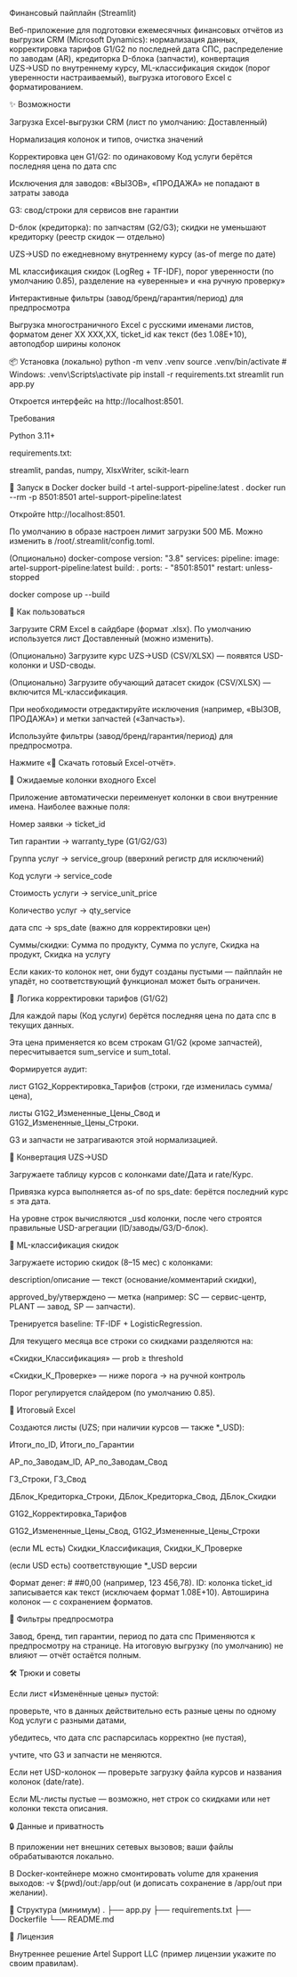 Финансовый пайплайн (Streamlit)

Веб-приложение для подготовки ежемесячных финансовых отчётов из выгрузки CRM (Microsoft Dynamics):
нормализация данных, корректировка тарифов G1/G2 по последней дата СПС, распределение по заводам (AR), кредиторка D-блока (запчасти), конвертация UZS→USD по внутреннему курсу, ML-классификация скидок (порог уверенности настраиваемый), выгрузка итогового Excel с форматированием.

✨ Возможности

Загрузка Excel-выгрузки CRM (лист по умолчанию: Доставленный)

Нормализация колонок и типов, очистка значений

Корректировка цен G1/G2: по одинаковому Код услуги берётся последняя цена по дата спс

Исключения для заводов: «ВЫЗОВ», «ПРОДАЖА» не попадают в затраты завода

G3: свод/строки для сервисов вне гарантии

D-блок (кредиторка): по запчастям (G2/G3); скидки не уменьшают кредиторку (реестр скидок — отдельно)

UZS→USD по ежедневному внутреннему курсу (as-of merge по дате)

ML классификация скидок (LogReg + TF-IDF), порог уверенности (по умолчанию 0.85), разделение на «уверенные» и «на ручную проверку»

Интерактивные фильтры (завод/бренд/гарантия/период) для предпросмотра

Выгрузка многостраничного Excel с русскими именами листов, форматом денег XX XXX,XX, ticket_id как текст (без 1.08E+10), автоподбор ширины колонок

📦 Установка (локально)
python -m venv .venv
source .venv/bin/activate    # Windows: .venv\Scripts\activate
pip install -r requirements.txt
streamlit run app.py


Откроется интерфейс на http://localhost:8501.

Требования

Python 3.11+

requirements.txt:

streamlit, pandas, numpy, XlsxWriter, scikit-learn

🐳 Запуск в Docker
docker build -t artel-support-pipeline:latest .
docker run --rm -p 8501:8501 artel-support-pipeline:latest


Откройте http://localhost:8501.

По умолчанию в образе настроен лимит загрузки 500 МБ. Можно изменить в /root/.streamlit/config.toml.

(Опционально) docker-compose
version: "3.8"
services:
  pipeline:
    image: artel-support-pipeline:latest
    build: .
    ports:
      - "8501:8501"
    restart: unless-stopped

docker compose up --build

🧭 Как пользоваться

Загрузите CRM Excel в сайдбаре (формат .xlsx).
По умолчанию используется лист Доставленный (можно изменить).

(Опционально) Загрузите курс UZS→USD (CSV/XLSX) — появятся USD-колонки и USD-своды.

(Опционально) Загрузите обучающий датасет скидок (CSV/XLSX) — включится ML-классификация.

При необходимости отредактируйте исключения (например, «ВЫЗОВ, ПРОДАЖА») и метки запчастей («Запчасть»).

Используйте фильтры (завод/бренд/гарантия/период) для предпросмотра.

Нажмите «💾 Скачать готовый Excel-отчёт».

📑 Ожидаемые колонки входного Excel

Приложение автоматически переименует колонки в свои внутренние имена. Наиболее важные поля:

Номер заявки → ticket_id

Тип гарантии → warranty_type (G1/G2/G3)

Группа услуг → service_group (вверхний регистр для исключений)

Код услуги → service_code

Стоимость услуги → service_unit_price

Количество услуг → qty_service

дата спс → sps_date (важно для корректировки цен)

Суммы/скидки: Сумма по продукту, Сумма по услуге, Скидка на продукт, Скидка на услугу

Если каких-то колонок нет, они будут созданы пустыми — пайплайн не упадёт, но соответствующий функционал может быть ограничен.

🔁 Логика корректировки тарифов (G1/G2)

Для каждой пары (Код услуги) берётся последняя цена по дата спс в текущих данных.

Эта цена применяется ко всем строкам G1/G2 (кроме запчастей), пересчитывается sum_service и sum_total.

Формируется аудит:

лист G1G2_Корректировка_Тарифов (строки, где изменилась сумма/цена),

листы G1G2_Измененные_Цены_Свод и G1G2_Измененные_Цены_Строки.

G3 и запчасти не затрагиваются этой нормализацией.

💱 Конвертация UZS→USD

Загружаете таблицу курсов с колонками date/Дата и rate/Курс.

Привязка курса выполняется as-of по sps_date: берётся последний курс ≤ эта дата.

На уровне строк вычисляются _usd колонки, после чего строятся правильные USD-агрегации (ID/заводы/G3/D-блок).

🤖 ML-классификация скидок

Загружаете историю скидок (8–15 мес) с колонками:

description/описание — текст (основание/комментарий скидки),

approved_by/утверждено — метка (например: SC — сервис-центр, PLANT — завод, SP — запчасти).

Тренируется baseline: TF-IDF + LogisticRegression.

Для текущего месяца все строки со скидками разделяются на:

«Скидки_Классификация» — prob ≥ threshold

«Скидки_К_Проверке» — ниже порога → на ручной контроль

Порог регулируется слайдером (по умолчанию 0.85).

📂 Итоговый Excel

Создаются листы (UZS; при наличии курсов — также *_USD):

Итоги_по_ID, Итоги_по_Гарантии

АР_по_Заводам_ID, АР_по_Заводам_Свод

Г3_Строки, Г3_Свод

ДБлок_Кредиторка_Строки, ДБлок_Кредиторка_Свод, ДБлок_Скидки

G1G2_Корректировка_Тарифов

G1G2_Измененные_Цены_Свод, G1G2_Измененные_Цены_Строки

(если ML есть) Скидки_Классификация, Скидки_К_Проверке

(если USD есть) соответствующие *_USD версии

Формат денег: # ##0,00 (например, 123 456,78).
ID: колонка ticket_id записывается как текст (исключаем формат 1.08E+10).
Автоширина колонок — с сохранением форматов.

🧪 Фильтры предпросмотра

Завод, бренд, тип гарантии, период по дата спс
Применяются к предпросмотру на странице.
На итоговую выгрузку (по умолчанию) не влияют — отчёт остаётся полным.

🛠️ Трюки и советы

Если лист «Изменённые цены» пустой:

проверьте, что в данных действительно есть разные цены по одному Код услуги с разными датами,

убедитесь, что дата спс распарсилась корректно (не пустая),

учтите, что G3 и запчасти не меняются.

Если нет USD-колонок — проверьте загрузку файла курсов и названия колонок (date/rate).

Если ML-листы пустые — возможно, нет строк со скидками или нет колонки текста описания.

🔒 Данные и приватность

В приложении нет внешних сетевых вызовов; ваши файлы обрабатываются локально.

В Docker-контейнере можно смонтировать volume для хранения выходов:
-v $(pwd)/out:/app/out (и дописать сохранение в /app/out при желании).

📁 Структура (минимум)
.
├── app.py
├── requirements.txt
├── Dockerfile
└── README.md

📄 Лицензия

Внутреннее решение Artel Support LLC (пример лицензии укажите по своим правилам).
